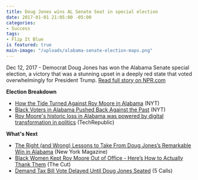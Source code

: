 ```yaml
---
title: Doug Jones wins AL Senate Seat in special election
date: 2017-01-01 21:05:00 -05:00
categories:
- Success
tags:
- Flip It Blue
is featured: true
main-image: "/uploads/alabama-senate-election-maps.png"
---
```


Dec 12, 2017 - Democrat Doug Jones has won the Alabama Senate special election, a victory that was a stunning upset in a deeply red state that voted overwhelmingly for President Trump. [Read full story on NPR.com](http://n.pr/2BYMd42)

**Election Breakdown**
* [How the Tide Turned Against Roy Moore in Alabama](http://nyti.ms/2kJGRmt) (NYT)
* [Black Voters in Alabama Pushed Back Against the Past](http://nyti.ms/2AUGRrn) (NYT)
* [Roy Moore's historic loss in Alabama was powered by digital transformation in politics](http://tek.io/2BvuUZy) (TechRepublic)

**What's Next**
* [The Right (and Wrong) Lessons to Take From Doug Jones’s Remarkable Win in Alabama](http://nym.ag/2kg2gUC) (New York Magazine)
* [Black Women Kept Roy Moore Out of Office - Here’s How to Actually Thank Them](http://bit.ly/2jTiV0l) (The Cut)
* [Demand Tax Bill Vote Delayed Until Doug Jones Seated](http://bit.ly/2AUfZH9) (5 Calls)